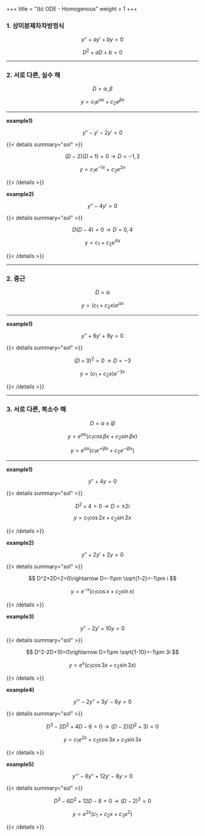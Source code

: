 +++
title = "(b) ODE - Homogenous"
weight = 1
+++

### 1. 상미분제차차방정식

$$
y''+ay'+by=0
$$

$$
D^2+aD+b=0
$$

---

### 2. 서로 다른, 실수 해

$$
D=\alpha,\beta
$$

$$
y=c_1e^{\alpha x}+c_2e^{\beta x}
$$

---

**example1)**

$$
y''-y'-2y'=0
$$

{{< details summary="sol" >}}

$$
\left(D-2\right)\left(D+1\right)=0\rightarrow D=-1,2 
$$

$$
y=c_1e^{-1x}+c_2e^{2x}
$$

{{< /details >}}

**example2)**

$$
y''-4y'=0
$$

{{< details summary="sol" >}}

$$
D\left(D-4\right)=0\rightarrow D=0,4
$$

$$
y=c_1+c_2e^{4x}
$$

{{< /details >}}

---

### 2. 중근

$$
D=\alpha
$$

$$
y=\left(c_1+c_2x\right)e^{\alpha x}
$$

---

**example1)**

$$
y''+6y'+9y=0
$$

{{< details summary="sol" >}}

$$
\left(D+3\right)^2=0 \rightarrow D=-3
$$

$$
y=\left(c_1+c_2x\right)e^{-3x}
$$

{{< /details >}}

---

### 3. 서로 다른, 복소수 해

$$
D=\alpha\pm i\beta
$$

$$
y=e^{\alpha x}\left(c_1\cos\beta x+c_2\sin\beta x\right)
$$

$$
y=e^{\alpha x}\left(c_1e^{+i\beta x}+c_2e^{-i\beta x}\right)
$$

---

**example1)**

$$
y''+4y=0
$$  

{{< details summary="sol" >}}

$$
D^2+4=0\rightarrow D=\pm 2i
$$

$$
y=c_1\cos 2x+c_2\sin 2x
$$

{{< /details >}}

**example2)**

$$
y''+2y'+2y=0
$$  

{{< details summary="sol" >}}

$$
D^2+2D+2=0\rightarrow D=-1\pm \sqrt{1-2}=-1\pm i
$$

$$
y=e^{-x}\left(c_1\cos x+c_2\sin x\right)
$$

{{< /details >}}

**example3)**

$$
y''-2y'+10y=0
$$  

{{< details summary="sol" >}}

$$
D^2-2D+10=0\rightarrow D=1\pm \sqrt{1-10}=-1\pm 3i
$$

$$
y=e^{x}\left(c_1\cos 3x+c_2\sin 3x\right)
$$

{{< /details >}}

**example4)**

$$
y'''-2y''+3y'-6y=0
$$  

{{< details summary="sol" >}}

$$
D^3-2D^2+4D-6=0\rightarrow \left(D-2\right)\left(D^2+3\right)=0
$$

$$
y=c_1e^{2x}+c_2\cos 3x+c_3\sin 3x
$$

{{< /details >}}

**example5)**

$$
y'''-6y''+12y'-8y=0
$$  

{{< details summary="sol" >}}

$$
D^3-6D^2+12D-8=0\rightarrow \left(D-2\right)^3=0
$$

$$
y=e^{2x}\left(c_1+c_2x+c_3 x^2\right)
$$

{{< /details >}}